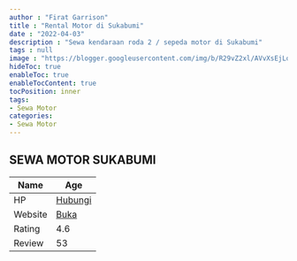 ```yaml
---
author : "Firat Garrison"
title : "Rental Motor di Sukabumi"
date : "2022-04-03"
description : "Sewa kendaraan roda 2 / sepeda motor di Sukabumi"
tags : null
image : "https://blogger.googleusercontent.com/img/b/R29vZ2xl/AVvXsEjLo4p6IPDv0lKQtW3-rA2Pgk0ReWqnMi9v36uA83H-ltSxRSREhoTf6EpgDew-uK8G40DmsQcFluUggwDounXxSxWuIgcOXvtYVXGpiN_ZNWn7CL7W60026cuOQ6RHl2x98oP6cX1qmqYNBloK_wKeMFzru7c9t3B67dtQzc0a7BBwJQk0kR9xRfvdhw/w300-h200/rental-motor-di-sukabumi.png"
hideToc: true
enableToc: true
enableTocContent: true
tocPosition: inner
tags:
- Sewa Motor
categories:
- Sewa Motor
---
```



## SEWA MOTOR SUKABUMI

Name | Age
--------|------
HP | [Hubungi](https://pcandroidplayer.blogspot.com/?clayads=https://getnumber.ndower.dev?phone=MDg1NzIwNjI5MzQ2)
Website | [Buka](https://pcandroidplayer.blogspot.com/?clayads=aHR0cDovL3Nld2Ftb3RvcnN1a2FidW1pLmJ1c2luZXNzLnNpdGUv) 
Rating | 4.6
Review | 53


